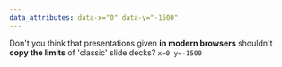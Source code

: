 ```yaml
---
data_attributes: data-x="0" data-y="-1500"
---
```


Don't you think that presentations given **in modern browsers**
shouldn't **copy the limits** of 'classic' slide decks?
`x=0 y=-1500`

